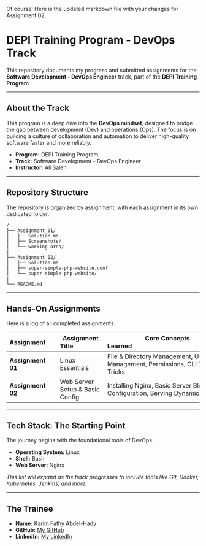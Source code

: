 Of course\! Here is the updated markdown file with your changes for Assignment 02.

# DEPI Training Program - DevOps Track

This repository documents my progress and submitted assignments for the **Software Development - DevOps Engineer** track, part of the **DEPI Training Program**.

-----

## About the Track

This program is a deep dive into the **DevOps mindset**, designed to bridge the gap between development (Dev) and operations (Ops). The focus is on building a culture of collaboration and automation to deliver high-quality software faster and more reliably.

  * **Program:** DEPI Training Program
  * **Track:** Software Development - DevOps Engineer
  * **Instructor:** Ali Saleh

-----

## Repository Structure

The repository is organized by assignment, with each assignment in its own dedicated folder.

```
/
├── Assignment_01/
│   ├── Solution.md
|   ├── Screenshots/
|   └── working-area/
|
├── Assignment_02/
│   ├── Solution.md
|   ├── super-simple-php-website.conf
|   └── super-simple-php-website/
| 
└── README.md
```

-----

## Hands-On Assignments

Here is a log of all completed assignments.

| Assignment      | Assignment Title                  | Core Concepts Learned                                                           | Date Completed | Link to Solution                                  |
| --------------- | ----------------------------------- | ------------------------------------------------------------------------------------- | -------------- | ------------------------------------------ |
| **Assignment 01** | Linux Essentials | File & Directory Management, User Management, Permissions, CLI Tips & Tricks | July 28, 2025 | [View Solution](./Assignment_01/Solution.md) |
| **Assignment 02** | Web Server Setup & Basic Config | Installing Nginx, Basic Server Block Configuration, Serving Dynamic Contents | August 1, 2025 | [View Solution](./Assignment_02/Solution.md) |

-----

## Tech Stack: The Starting Point

The journey begins with the foundational tools of DevOps.

  * **Operating System:** Linux
  * **Shell:** Bash
  * **Web Server:** Nginx

*This list will expand as the track progresses to include tools like Git, Docker, Kubernetes, Jenkins, and more.*

-----

## The Trainee

  * **Name:** Karim Fathy Abdel-Hady
  * **GitHub:** [My GitHub](https://github.com/k-fathi/)
  * **LinkedIn:** [My LinkedIn](https://www.linkedin.com/in/karim-fathy-2265b9361/)